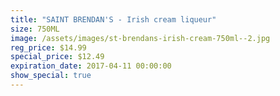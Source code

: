 ```yaml
---
title: "SAINT BRENDAN'S - Irish cream liqueur"
size: 750ML
image: /assets/images/st-brendans-irish-cream-750ml--2.jpg
reg_price: $14.99
special_price: $12.49
expiration_date: 2017-04-11 00:00:00
show_special: true
---
```



